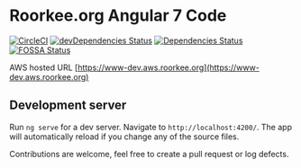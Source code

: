 # Roorkee.org Angular 7 Code
[![CircleCI](https://circleci.com/gh/amitrke/ngrke.svg?style=svg)](https://circleci.com/gh/amitrke/ngrke)
[![devDependencies Status](https://david-dm.org/amitrke/ngrke/dev-status.svg)](https://david-dm.org/amitrke/ngrke?type=dev)
[![Dependencies Status](https://david-dm.org/amitrke/ngrke/status.svg)](https://david-dm.org/amitrke/ngrke)
[![FOSSA Status](https://app.fossa.io/api/projects/git%2Bgithub.com%2Famitrke%2Fngrke.svg?type=shield)](https://app.fossa.io/projects/git%2Bgithub.com%2Famitrke%2Fngrke?ref=badge_shield)

AWS hosted URL [https://www-dev.aws.roorkee.org](https://www-dev.aws.roorkee.org)

## Development server

Run `ng serve` for a dev server. Navigate to `http://localhost:4200/`. The app will automatically reload if you change any of the source files.

Contributions are welcome, feel free to create a pull request or log defects.